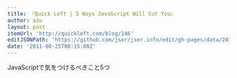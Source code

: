 ```yaml
---
title: 『Quick Left | 5 Ways JavaScript Will Cut You』
author: azu
layout: post
itemUrl: 'http://quickleft.com/blog/146'
editJSONPath: 'https://github.com/jser/jser.info/edit/gh-pages/data/2011/08/index.json'
date: '2011-08-25T08:15:00Z'
---
```

JavaScriptで気をつけるべきこと5つ
